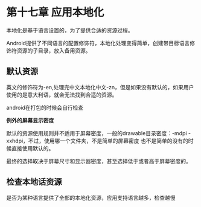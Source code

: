 # 第十七章 应用本地化

本地化是基于语言设置的，为了提供合适的资源过程。

Android提供了不同语言的配置修饰符，本地化处理变得简单，创建带目标语言修饰符资源的子目录，放入备用资源。

## 默认资源

英文的修饰符为-en,处理完中文本地化中文-zn，但是如果没有默认的，如果用户使用的是意大利语，就会无法找到合适的资源。

android在打包的时候会自行检查

**例外的屏幕显示密度**

默认的资源使用规则并不适用于屏幕密度，一般的drawable目录密度：-mdpi -xxhdpi，不过，使用哪一个文件夹，不是简单的屏幕密度
也不是简单的没有的时候直接使用默认的。

最终的选择取决于屏幕尺寸和显示器密度，甚至选择低于或者高于屏幕密度的。

## 检查本地话资源

是否为某种语言提供了全部的本地化资源，应用支持语言越多，检查越慢

























